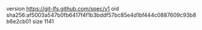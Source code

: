 version https://git-lfs.github.com/spec/v1
oid sha256:af5003a547b0fb6417f4f1b3bddf57bc85e4d1bf444c0887609c93b8b6e2cb01
size 1141
